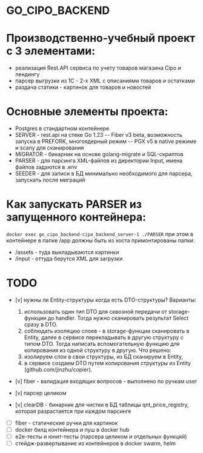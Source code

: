 # GO_CIPO_BACKEND

# Производственно-учебный проект с 3 элементами:

- реализация Rest.API сервиса по учету товаров магазина Cipo и лендингу
- парсер выгрузки из 1С - 2-х XML с описаниями товаров и остатками
- раздача статики - картинок для товаров и новостей

# Основные элементы проекта:

- Postgres в стандартном контейнере
- SERVER - rest.api на стеке Go 1.23
  -- Fiber v3 beta, возможность запуска в PREFORK, многоядерный режим
  -- PGX v5 в native режиме и scany для сканирования
- MIGRATOR - бинарник на основе golang-migrate и SQL-скриптов
- PARSER - для парсинга XML-файлов из директории Input, имена файлов задаются в .env
- SEEDER - для записи в БД минимально необходимого для парсера, запускать после миграций

# Как запускать PARSER из запущенного контейнера:

`docker exec go_cipo_backend-cipo_backend_server-1 ./PARSER`
при этом в контейнере в папке /app должны быть из хоста примонтированы папки:

- /assets - туда выкладываются картинки
- /input - оттуда берутся XML для загрузки

# TODO

- [v] нужны ли Entity-структуры когда есть DTO-структуры?
  Варианты:

  1. использовать один тип DTO для сквозной передачи от storage-функции до handler. Тогда нужно сканировать результат Select сразу в DTO.
  2. соблюдать изоляцию слоев - в storage-функции сканировать в Entity, далее в сервисе перекладывать в другую структуру с типом DTO. Тогда написать вспомогательную функцию для копирования из одной структуру в другую.
     Что решено:
  3. изолируем слои в свои структуры, из БД сканируем в Entity,
  4. в сервисе создаем DTO путем копирования структуры из Entity (github.com/jinzhu/copier).

- [v] fiber - валидация входящих вопросов - выполнено по ручкам user
- [v] парсер целиком
- [v] clearDB - бинарник для чистки в БД таблицы qnt_price_registry, которая разрастается при каждом парсинге
- [ ] fiber - статические ручки для картинок
- [ ] docker билд контейнера и пуш в docker hub
- [ ] e2e-тесты и юнит-тесты (парсера целиком и отдельных функций)
- [ ] стейдж-развертывание из контейнеров в docker swarm, helm
